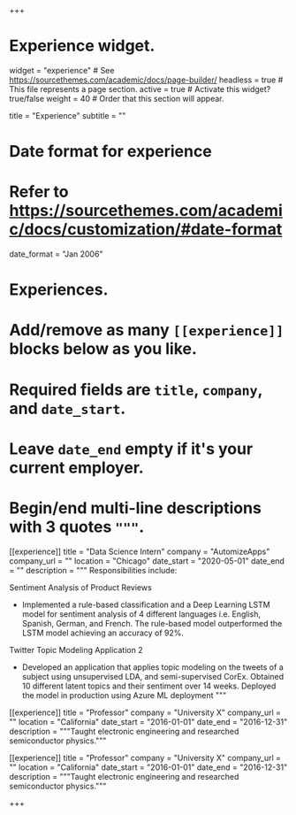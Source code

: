 +++
# Experience widget.
widget = "experience"  # See https://sourcethemes.com/academic/docs/page-builder/
headless = true  # This file represents a page section.
active = true  # Activate this widget? true/false
weight = 40  # Order that this section will appear.

title = "Experience"
subtitle = ""

# Date format for experience
#   Refer to https://sourcethemes.com/academic/docs/customization/#date-format
date_format = "Jan 2006"

# Experiences.
#   Add/remove as many `[[experience]]` blocks below as you like.
#   Required fields are `title`, `company`, and `date_start`.
#   Leave `date_end` empty if it's your current employer.
#   Begin/end multi-line descriptions with 3 quotes `"""`.
[[experience]]
title = "Data Science Intern"
  company = "AutomizeApps"
  company_url = ""
  location = "Chicago"
  date_start = "2020-05-01"
  date_end = ""
  description = """
  Responsibilities include:
  
  Sentiment Analysis of Product Reviews 
  
  *   Implemented a rule-based classification and a Deep Learning LSTM model for sentiment analysis of 4 different languages i.e. English, Spanish, German, and French. The rule-based model outperformed the LSTM model achieving an accuracy of 92%.
  
  Twitter Topic Modeling Application 2
  
  *   Developed an application that applies topic modeling on the tweets of a subject using unsupervised LDA, and semi-supervised CorEx.  Obtained 10 different latent topics and their sentiment over 14 weeks. Deployed the model in production using Azure ML deployment 
  """

[[experience]]
  title = "Professor"
  company = "University X"
  company_url = ""
  location = "California"
  date_start = "2016-01-01"
  date_end = "2016-12-31"
  description = """Taught electronic engineering and researched semiconductor physics."""

[[experience]]
  title = "Professor"
  company = "University X"
  company_url = ""
  location = "California"
  date_start = "2016-01-01"
  date_end = "2016-12-31"
  description = """Taught electronic engineering and researched semiconductor physics."""


+++
